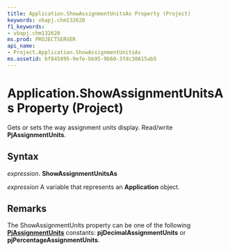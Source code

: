 ```yaml
---
title: Application.ShowAssignmentUnitsAs Property (Project)
keywords: vbapj.chm132620
f1_keywords:
- vbapj.chm132620
ms.prod: PROJECTSERVER
api_name:
- Project.Application.ShowAssignmentUnitsAs
ms.assetid: bf845895-9efe-bb95-9b60-3fdc30615ab5
---
```



# Application.ShowAssignmentUnitsAs Property (Project)

Gets or sets the way assignment units display. Read/write  **PjAssignmentUnits**.


## Syntax

 _expression_. **ShowAssignmentUnitsAs**

 _expression_ A variable that represents an **Application** object.


## Remarks

The ShowAssignmentUnits property can be one of the following  **[PjAssignmentUnits](pjassignmentunits-enumeration-project.md)** constants: **pjDecimalAssignmentUnits** or **pjPercentageAssignmentUnits**.


